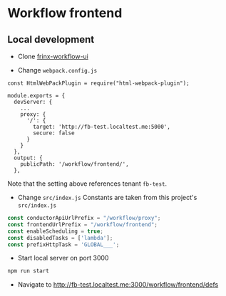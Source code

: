 # Workflow frontend

## Local development

* Clone [frinx-workflow-ui](https://github.com/FRINXio/frinx-workflow-ui)

* Change `webpack.config.js`
```
const HtmlWebPackPlugin = require("html-webpack-plugin");

module.exports = {
  devServer: {
    ...
    proxy: {
      '/': {
        target: 'http://fb-test.localtest.me:5000',
        secure: false
      }
    }
  },
  output: {
    publicPath: '/workflow/frontend/',
  },
```

Note that the setting above references tenant `fb-test`.

* Change `src/index.js`
Constants are taken from this project's `src/index.js`
```javascript
const conductorApiUrlPrefix = "/workflow/proxy";
const frontendUrlPrefix = "/workflow/frontend";
const enableScheduling = true;
const disabledTasks = ['lambda'];
const prefixHttpTask = 'GLOBAL___';
```

* Start local server on port 3000
```sh
npm run start
```

* Navigate to http://fb-test.localtest.me:3000/workflow/frontend/defs

